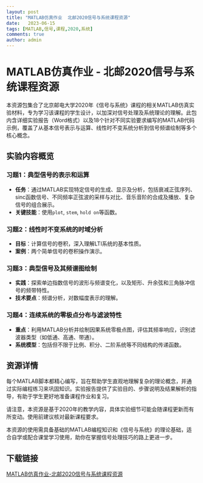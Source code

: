```yaml
---
layout: post
title: "MATLAB仿真作业  北邮2020信号与系统课程资源"
date:   2023-06-15
tags: [MATLAB,信号,课程,2020,系统]
comments: true
author: admin
---
```

# MATLAB仿真作业 - 北邮2020信号与系统课程资源

本资源包集合了北京邮电大学2020年《信号与系统》课程的相关MATLAB仿真实验材料，专为学习该课程的学生设计，以加深对信号处理及系统理论的理解。此包内含详细实验报告（Word格式）以及18个针对不同实验要求编写的MATLAB代码示例，覆盖了从基本信号表示与运算、线性时不变系统分析到信号频谱绘制等多个核心概念。

## 实验内容概览

### 习题1：典型信号的表示和运算
- **任务**：通过MATLAB实现特定信号的生成、显示及分析，包括衰减正弦序列、sinc函数信号、不同频率正弦波的采样与对比、音乐音阶的合成及播放、复杂信号的组合展示。
- **关键技能**：使用`plot`, `stem`, `hold on`等函数。

### 习题2：线性时不变系统的时域分析
- **目标**：计算信号的卷积，深入理解LTI系统的基本性质。
- **案例**：两个简单信号的卷积操作演示。

### 习题3：典型信号及其频谱图绘制
- **实践**：探索单边指数信号的波形与频谱变化，以及矩形、升余弦和三角脉冲信号的频带特性。
- **技术要点**：频谱分析，对数幅度表示的理解。

### 习题4：连续系统的零极点分布与滤波特性
- **重点**：利用MATLAB分析并绘制因果系统零极点图，评估其频率响应，识别滤波器类型（如低通、高通、带通）。
- **系统模型**：包括但不限于比例、积分、二阶系统等不同结构的传递函数。

## 资源详情
每个MATLAB脚本都精心编写，旨在帮助学生直观地理解复杂的理论概念，并通过实际编程练习来巩固知识。实验报告提供了实验目的、步骤说明及结果解析的指导，有助于学生更好地准备课程作业和复习。

请注意，本资源是基于2020年的教学内容，具体实验细节可能会随课程更新而有所变动。使用前建议核对最新课程要求。

本资源的使用需具备基础的MATLAB编程知识和《信号与系统》的理论基础，适合自学或配合课堂学习使用，助你在掌握信号处理技巧的路上更进一步。

## 下载链接

[MATLAB仿真作业-北邮2020信号与系统课程资源](https://pan.quark.cn/s/7b472917d732)